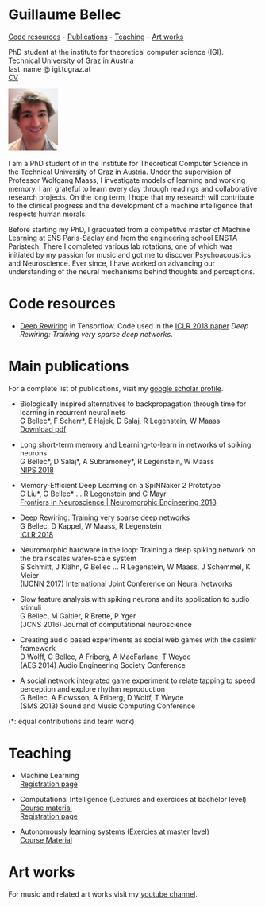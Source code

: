 

# Guillaume Bellec

[Code resources](#code-resources) - [Publications](#main-publications) - [Teaching](#teaching) - [Art works](#art-works)



PhD student at the institute for theoretical computer science (IGI).  
Technical University of Graz in Austria  
last_name @ igi.tugraz.at  
[CV](https://github.com/guillaumeBellec/guillaumeBellec.github.io/blob/master/CV_of_Guillaume_Bellec__english_%20(1).pdf)

<img src="IMG_20180419_112526.jpg" alt="Photo" width="100px" />

  I am a PhD student of in the Institute for Theoretical Computer Science in the Technical University of Graz in Austria. Under the supervision of Professor Wolfgang Maass, I investigate models of learning and working memory. I am grateful to learn every day through readings and collaborative research projects. On the long term, I hope that my research will contribute to the clinical progress and the development of a machine intelligence that respects human morals. 

  Before starting my PhD, I graduated from a competitve master of Machine Learning at ENS Paris-Saclay and from the engineering school ENSTA Paristech. There I completed various lab rotations, one of which was initiated by my passion for music and got me to discover Psychoacoustics and Neuroscience. Ever since, I have worked on advancing our understanding of the neural mechanisms behind thoughts and perceptions.



# Code resources
- [Deep Rewiring](https://github.com/guillaumeBellec/deep_rewiring) in Tensorflow.  Code used in the [ICLR 2018 paper](https://arxiv.org/abs/1711.05136) _Deep Rewiring: Training very sparse deep networks_.

# Main publications
For a complete list of publications, visit my [google scholar profile](https://scholar.google.fr/citations?user=fSXUVvAAAAAJ&hl=fr).

- Biologically inspired alternatives to backpropagation through time for
  learning in recurrent neural nets  
G Bellec*, F Scherr*, E Hajek, D Salaj, R Legenstein, W Maass  
[Download pdf](bellec_biologically_2019.pdf)

- Long short-term memory and Learning-to-learn in networks of spiking neurons  
G Bellec\*, D Salaj\*, A Subramoney\*, R Legenstein, W Maass  
[NIPS 2018](https://arxiv.org/abs/1803.09574)

- Memory-Efficient Deep Learning on a SpiNNaker 2 Prototype  
C Liu*, G Bellec* ...  R Legenstein and C Mayr  
[Frontiers in Neuroscience | Neuromorphic Engineering 2018](https://www.frontiersin.org/articles/10.3389/fnins.2018.00840/full)

- Deep Rewiring: Training very sparse deep networks  
G Bellec, D Kappel, W Maass, R Legenstein  
[ICLR 2018](https://arxiv.org/abs/1711.05136)

- Neuromorphic hardware in the loop: Training a deep spiking network on the brainscales wafer-scale system  
S Schmitt, J Klähn, G Bellec ... R Legenstein, W Maass, J Schemmel, K Meier  
(IJCNN 2017) International Joint Conference on Neural Networks

- Slow feature analysis with spiking neurons and its application to audio stimuli  
G Bellec, M Galtier, R Brette, P Yger  
(JCNS 2016) Journal of computational neuroscience

- Creating audio based experiments as social web games with the casimir framework  
D Wolff, G Bellec, A Friberg, A MacFarlane, T Weyde  
(AES 2014) Audio Engineering Society Conference

- A social network integrated game experiment to relate tapping to speed perception and explore rhythm reproduction  
G Bellec, A Elowsson, A Friberg, D Wolff, T Weyde  
(SMS 2013) Sound and Music Computing Conference

(*: equal contributions and team work)

# Teaching

- Machine Learning  
[Registration page](https://online.tugraz.at/tug_online/wbLv.wbShowLVDetail?pStpSpNr=216646)

- Computational Intelligence (Lectures and exercices at bachelor level)  
[Course material](https://www.spsc.tugraz.at/courses/computational-intelligence)  
[Registration page](https://online.tugraz.at/tug_online/wbLv.wbShowLVDetail?pStpSpNr=203426&pSpracheNr=2)

- Autonomously learning systems (Exercies at master level)  
[Course Material](https://courses-igi.tugraz.at/courses/6)

# Art works
For music and related art works visit my [youtube channel](http://www.youtube.com/user/Adrienavets).
